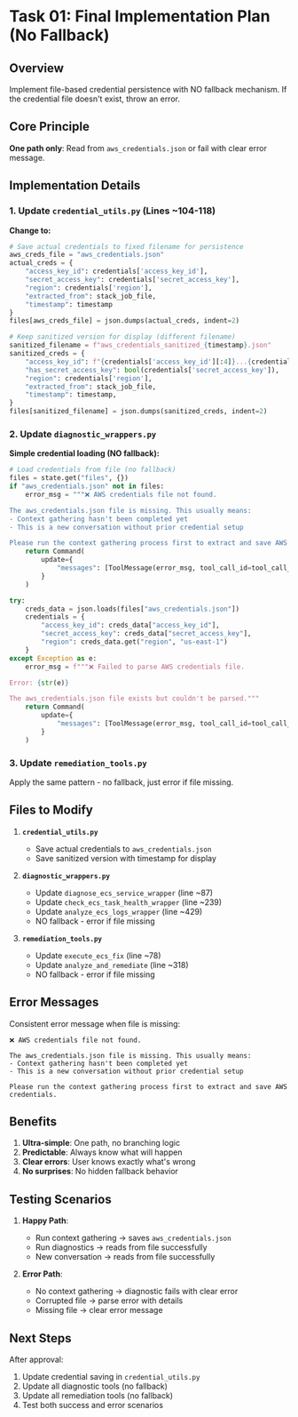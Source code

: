 # Task 01: Final Implementation Plan (No Fallback)

## Overview
Implement file-based credential persistence with NO fallback mechanism. If the credential file doesn't exist, throw an error.

## Core Principle
**One path only**: Read from `aws_credentials.json` or fail with clear error message.

## Implementation Details

### 1. Update `credential_utils.py` (Lines ~104-118)

**Change to:**
```python
# Save actual credentials to fixed filename for persistence
aws_creds_file = "aws_credentials.json"
actual_creds = {
    "access_key_id": credentials['access_key_id'],
    "secret_access_key": credentials['secret_access_key'], 
    "region": credentials['region'],
    "extracted_from": stack_job_file,
    "timestamp": timestamp
}
files[aws_creds_file] = json.dumps(actual_creds, indent=2)

# Keep sanitized version for display (different filename)
sanitized_filename = f"aws_credentials_sanitized_{timestamp}.json"
sanitized_creds = {
    "access_key_id": f"{credentials['access_key_id'][:4]}...{credentials['access_key_id'][-4:]}",
    "has_secret_access_key": bool(credentials['secret_access_key']),
    "region": credentials['region'],
    "extracted_from": stack_job_file,
    "timestamp": timestamp,
}
files[sanitized_filename] = json.dumps(sanitized_creds, indent=2)
```

### 2. Update `diagnostic_wrappers.py` 

**Simple credential loading (NO fallback):**
```python
# Load credentials from file (no fallback)
files = state.get("files", {})
if "aws_credentials.json" not in files:
    error_msg = """❌ AWS credentials file not found.

The aws_credentials.json file is missing. This usually means:
- Context gathering hasn't been completed yet
- This is a new conversation without prior credential setup

Please run the context gathering process first to extract and save AWS credentials."""
    return Command(
        update={
            "messages": [ToolMessage(error_msg, tool_call_id=tool_call_id)]
        }
    )

try:
    creds_data = json.loads(files["aws_credentials.json"])
    credentials = {
        "access_key_id": creds_data["access_key_id"],
        "secret_access_key": creds_data["secret_access_key"],
        "region": creds_data.get("region", "us-east-1")
    }
except Exception as e:
    error_msg = f"""❌ Failed to parse AWS credentials file.

Error: {str(e)}

The aws_credentials.json file exists but couldn't be parsed."""
    return Command(
        update={
            "messages": [ToolMessage(error_msg, tool_call_id=tool_call_id)]
        }
    )
```

### 3. Update `remediation_tools.py`

Apply the same pattern - no fallback, just error if file missing.

## Files to Modify

1. **`credential_utils.py`**
   - Save actual credentials to `aws_credentials.json`
   - Save sanitized version with timestamp for display
   
2. **`diagnostic_wrappers.py`** 
   - Update `diagnose_ecs_service_wrapper` (line ~87)
   - Update `check_ecs_task_health_wrapper` (line ~239)
   - Update `analyze_ecs_logs_wrapper` (line ~429)
   - NO fallback - error if file missing

3. **`remediation_tools.py`**
   - Update `execute_ecs_fix` (line ~78)
   - Update `analyze_and_remediate` (line ~318)
   - NO fallback - error if file missing

## Error Messages

Consistent error message when file is missing:
```
❌ AWS credentials file not found.

The aws_credentials.json file is missing. This usually means:
- Context gathering hasn't been completed yet
- This is a new conversation without prior credential setup

Please run the context gathering process first to extract and save AWS credentials.
```

## Benefits
1. **Ultra-simple**: One path, no branching logic
2. **Predictable**: Always know what will happen
3. **Clear errors**: User knows exactly what's wrong
4. **No surprises**: No hidden fallback behavior

## Testing Scenarios

1. **Happy Path**:
   - Run context gathering → saves `aws_credentials.json`
   - Run diagnostics → reads from file successfully
   - New conversation → reads from file successfully

2. **Error Path**:
   - No context gathering → diagnostic fails with clear error
   - Corrupted file → parse error with details
   - Missing file → clear error message

## Next Steps
After approval:
1. Update credential saving in `credential_utils.py`
2. Update all diagnostic tools (no fallback)
3. Update all remediation tools (no fallback)
4. Test both success and error scenarios
